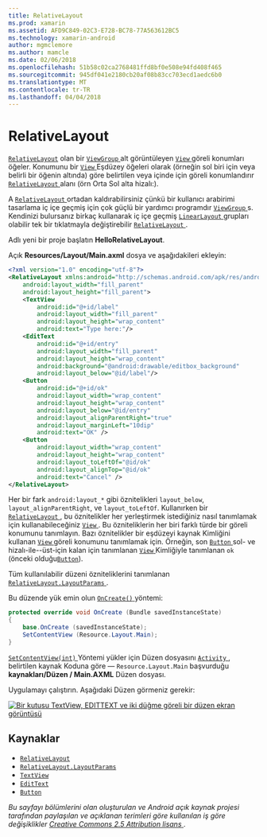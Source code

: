 ```yaml
---
title: RelativeLayout
ms.prod: xamarin
ms.assetid: AFD9C849-02C3-E728-BC78-77A563612BC5
ms.technology: xamarin-android
author: mgmclemore
ms.author: mamcle
ms.date: 02/06/2018
ms.openlocfilehash: 51b58c02ca2768481ffd8bf0e508e94fd408f465
ms.sourcegitcommit: 945df041e2180cb20af08b83cc703ecd1aedc6b0
ms.translationtype: MT
ms.contentlocale: tr-TR
ms.lasthandoff: 04/04/2018
---
```

# <a name="relativelayout"></a>RelativeLayout

[`RelativeLayout`](https://developer.xamarin.com/api/type/Android.Widget.RelativeLayout/) olan bir [ `ViewGroup` ](https://developer.xamarin.com/api/type/Android.Views.ViewGroup/) alt görüntüleyen [ `View` ](https://developer.xamarin.com/api/type/Android.Views.View/) göreli konumları öğeler. Konumunu bir [ `View` ](https://developer.xamarin.com/api/type/Android.Views.View/) Eşdüzey öğeleri olarak (örneğin sol biri için veya belirli bir öğenin altında) göre belirtilen veya içinde için göreli konumlandırır [ `RelativeLayout` ](https://developer.xamarin.com/api/type/Android.Widget.RelativeLayout/) alanı (örn Orta Sol alta hizalı:).

A [ `RelativeLayout` ](https://developer.xamarin.com/api/type/Android.Widget.RelativeLayout/) ortadan kaldırabilirsiniz çünkü bir kullanıcı arabirimi tasarlama iç içe geçmiş için çok güçlü bir yardımcı programdır [ `ViewGroup` ](https://developer.xamarin.com/api/type/Android.Views.ViewGroup/)s. Kendinizi bulursanız birkaç kullanarak iç içe geçmiş [ `LinearLayout` ](https://developer.xamarin.com/api/type/Android.Widget.LinearLayout/) grupları olabilir tek bir tıklatmayla değiştirebilir [ `RelativeLayout` ](https://developer.xamarin.com/api/type/Android.Widget.RelativeLayout/).

Adlı yeni bir proje başlatın **HelloRelativeLayout**.

Açık **Resources/Layout/Main.axml** dosya ve aşağıdakileri ekleyin:

```xml
<?xml version="1.0" encoding="utf-8"?>
<RelativeLayout xmlns:android="http://schemas.android.com/apk/res/android"
    android:layout_width="fill_parent"
    android:layout_height="fill_parent">
    <TextView
        android:id="@+id/label"
        android:layout_width="fill_parent"
        android:layout_height="wrap_content"
        android:text="Type here:"/>
    <EditText
        android:id="@+id/entry"
        android:layout_width="fill_parent"
        android:layout_height="wrap_content"
        android:background="@android:drawable/editbox_background"
        android:layout_below="@id/label"/>
    <Button
        android:id="@+id/ok"
        android:layout_width="wrap_content"
        android:layout_height="wrap_content"
        android:layout_below="@id/entry"
        android:layout_alignParentRight="true"
        android:layout_marginLeft="10dip"
        android:text="OK" />
    <Button
        android:layout_width="wrap_content"
        android:layout_height="wrap_content"
        android:layout_toLeftOf="@id/ok"
        android:layout_alignTop="@id/ok"
        android:text="Cancel" />
</RelativeLayout>
```

Her bir fark `android:layout_*` gibi öznitelikleri `layout_below`, `layout_alignParentRight`, ve `layout_toLeftOf`.
Kullanırken bir [ `RelativeLayout` ](https://developer.xamarin.com/api/type/Android.Widget.RelativeLayout/), bu öznitelikler her yerleştirmek istediğiniz nasıl tanımlamak için kullanabileceğiniz [ `View` ](https://developer.xamarin.com/api/type/Android.Views.View/). Bu özniteliklerin her biri farklı türde bir göreli konumunu tanımlayın. Bazı öznitelikler bir eşdüzeyi kaynak Kimliğini kullanan [ `View` ](https://developer.xamarin.com/api/type/Android.Views.View/) göreli konumunu tanımlamak için. Örneğin, son [ `Button` ](https://developer.xamarin.com/api/type/Android.Widget.Button/) sol- ve hizalı-ile--üst-için kalan için tanımlanan [ `View` ](https://developer.xamarin.com/api/type/Android.Views.View/) Kimliğiyle tanımlanan `ok` (önceki olduğu[`Button`](https://developer.xamarin.com/api/type/Android.Widget.Button/)).

Tüm kullanılabilir düzeni özniteliklerini tanımlanan [ `RelativeLayout.LayoutParams` ](https://developer.xamarin.com/api/type/Android.Widget.RelativeLayout+LayoutParams/).

Bu düzende yük emin olun [ `OnCreate()` ](https://developer.xamarin.com/api/member/Android.App.Activity.OnCreate/p/Android.OS.Bundle/) yöntemi:

```csharp
protected override void OnCreate (Bundle savedInstanceState)
{
    base.OnCreate (savedInstanceState);
    SetContentView (Resource.Layout.Main);
}
```

[ `SetContentView(int)` ](https://developer.xamarin.com/api/member/Android.App.Activity.SetContentView/p/System.Int32/) Yöntemi yükler için Düzen dosyasını [ `Activity` ](https://developer.xamarin.com/api/type/Android.App.Activity/), belirtilen kaynak Koduna göre &mdash; `Resource.Layout.Main` başvurduğu **kaynakları/Düzen / Main.AXML** Düzen dosyası.

Uygulamayı çalıştırın. Aşağıdaki Düzen görmeniz gerekir:

[![Bir kutusu TextView, EDITTEXT ve iki düğme göreli bir düzen ekran görüntüsü](relative-layout-images/helloviews2.png)](relative-layout-images/helloviews2.png#lightbox)


## <a name="resources"></a>Kaynaklar

-   [`RelativeLayout`](https://developer.xamarin.com/api/type/Android.Widget.RelativeLayout/)
-   [`RelativeLayout.LayoutParams`](https://developer.xamarin.com/api/type/Android.Widget.RelativeLayout+LayoutParams/)
-   [`TextView`](https://developer.xamarin.com/api/type/Android.Widget.TextView/)
-   [`EditText`](https://developer.xamarin.com/api/type/Android.Widget.EditText/)
-   [`Button`](https://developer.xamarin.com/api/type/Android.Widget.Button/)


*Bu sayfayı bölümlerini olan oluşturulan ve Android açık kaynak projesi tarafından paylaşılan ve açıklanan terimleri göre kullanılan iş göre değişiklikler*
[*Creative Commons 2.5 Attribution lisans* ](http://creativecommons.org/licenses/by/2.5/).
